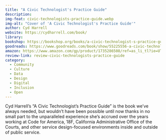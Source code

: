 ```yaml
---
title: "A Civic Technologist's Practice Guide"
description:
img-feat: civic-technologists-practice-guide.webp
img-alt: "Cover of 'A Civic Technologist's Practice Guide'"
author: Cyd Harrell
website: https://cydharrell.com/book/
library: 
bookshop: https://bookshop.org/books/a-civic-technologist-s-practice-guide/9781735286501
goodreads: https://www.goodreads.com/book/show/55225556-a-civic-technologist-s-practice-guide
amazon: https://www.amazon.com/gp/product/1735286508/ref=as_li_tl?ie=UTF8&tag=govfresh-20&camp=1789&creative=9325&linkCode=as2&creativeASIN=1735286508&linkId=92f898a6863c2de99ddbefd717e02bdc
review-link: review-civic-technologists-practice-guide
category:
  - Community
  - Culture
  - Data
  - Design
  - Digital
  - Inclusion
  - Open
---
```


Cyd Harrell’s “A Civic Technologist’s Practice Guide” is the book we’ve always needed, but wouldn’t have been possible until now thanks in no small part to the unparalleled experience she’s accrued over the years working at Code for America, 18F, California Administrative Office of the Courts, and other service design-focused environments inside and outside of public service.
